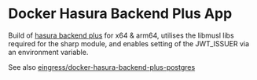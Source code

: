 # Docker Hasura Backend Plus App

Build of [hasura backend plus](https://github.com/nhost/hasura-backend-plus) for x64 & arm64, utilises the libmusl libs required for the sharp module, and enables setting of the JWT_ISSUER via an environment variable.

See also [eingress/docker-hasura-backend-plus-postgres](https://github.com/eingress/docker-hasura-backend-plus-postgres)
